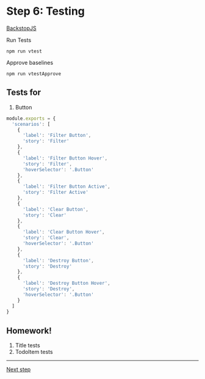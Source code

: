 # Step 6: Testing

[BackstopJS](https://garris.github.io/BackstopJS/)

Run Tests

`npm run vtest`

Approve baselines

`npm run vtestApprove`



## Tests for
1. Button
```js
module.exports = {
  'scenarios': [
    {
      'label': 'Filter Button',
      'story': 'Filter'
    },
    {
      'label': 'Filter Button Hover',
      'story': 'Filter',
      'hoverSelector': '.Button'
    },
    {
      'label': 'Filter Button Active',
      'story': 'Filter Active'
    },
    {
      'label': 'Clear Button',
      'story': 'Clear'
    },
    {
      'label': 'Clear Button Hover',
      'story': 'Clear',
      'hoverSelector': '.Button'
    },
    {
      'label': 'Destroy Button',
      'story': 'Destroy'
    },
    {
      'label': 'Destroy Button Hover',
      'story': 'Destroy',
      'hoverSelector': '.Button'
    }
  ]
}
```

## Homework!

1. Title tests
2. TodoItem tests

---
[Next step](./step-7.md)
